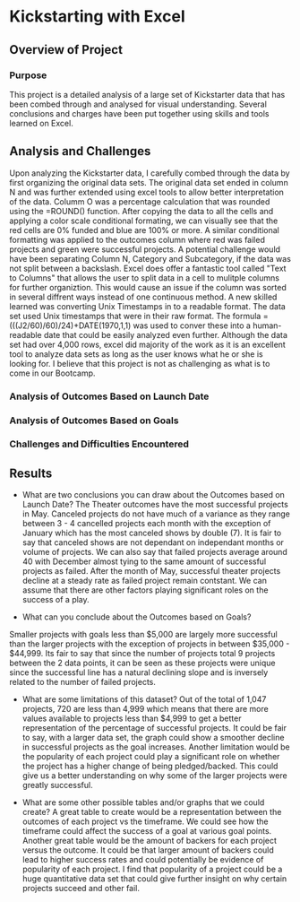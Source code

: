 # Kickstarting with Excel

## Overview of Project
### Purpose
This project is a detailed analysis of a large set of Kickstarter data that has been combed through and analysed for visual understanding. Several conclusions and charges have been put together using skills and tools learned on Excel.

## Analysis and Challenges
Upon analyzing the Kickstarter data, I carefully combed through the data by first organizing the original data sets. The original data set ended in column N and was further extended using excel tools to allow better interpretation of the data. Columm O was a percentage calculation that was rounded using the =ROUND() function. After copying the data to all the cells and applying a color scale conditional formating, we can visually see that the red cells are 0% funded and blue are 100% or more. A similar conditional formatting was applied to the outcomes column where red was failed projects and green were successful projects. A potential challenge would have been separating Column N, Category and Subcategory, if the data was not split between a backslash. Excel does offer a fantastic tool called "Text to Columns" that allows the user to split data in a cell to mulitple columns for further organiztion. This would cause an issue if the column was sorted in several diffrent ways instead of one continuous method. A new skilled learned was converting Unix Timestamps in to a readable format. The data set used Unix timestamps that were in their raw format. The formula =(((J2/60)/60)/24)+DATE(1970,1,1) was used to conver these into a human-readable date that could be easily analyzed even further. Although the data set had over 4,000 rows, excel did majority of the work as it is an excellent tool to analyze data sets as long as the user knows what he or she is looking for. I believe that this project is not as challenging as what is to come in our Bootcamp.

### Analysis of Outcomes Based on Launch Date

### Analysis of Outcomes Based on Goals

### Challenges and Difficulties Encountered

## Results

- What are two conclusions you can draw about the Outcomes based on Launch Date?
The Theater outcomes have the most successful projects in May. Canceled projects do not have much of a variance as they range between 3 - 4 cancelled projects each month with the exception of January which has the most canceled shows by double (7). It is fair to say that canceled shows are not dependant on independant months or volume of projects. We can also say that failed projects average around 40 with December almost tying to the same amount of successful projects as failed. After the month of May, successful theater projects decline at a steady rate as failed project remain contstant. We can assume that there are other factors playing significant roles on the success of a play.


- What can you conclude about the Outcomes based on Goals?

Smaller projects with goals less than $5,000 are largely more successful than the larger projects with the exception of projects in between $35,000 - $44,999. Its fair to say that since the number of projects total 9 projects between the 2 data points, it can be seen as these projects were unique since the successful line has a natural declining slope and is inversely related to the number of failed projects. 

- What are some limitations of this dataset?
Out of the total of 1,047 projects, 720 are less than 4,999 which means that there are more values available to projects less than $4,999 to get a better representation of the percentage of successful projects. It could be fair to say, with a larger data set, the graph could show a smoother decline in successful projects as the goal increases. Another limitation would be the popularity of each project could play a significant role on whether the project has a higher change of being pledged/backed. This could give us a better understanding on why some of the larger projects were greatly successful. 

- What are some other possible tables and/or graphs that we could create?
A great table to create would be a representation between the outcomes of each project vs the timeframe. We could see how the timeframe could affect the success of a goal at various goal points. Another great table would be the amount of backers for each project versus the outcome. It could be that larger amount of backers could lead to higher success rates and could potentially be evidence of popularity of each project. I find that popularity of a project could be a huge quantitative data set that could give further insight on why certain projects succeed and other fail. 
